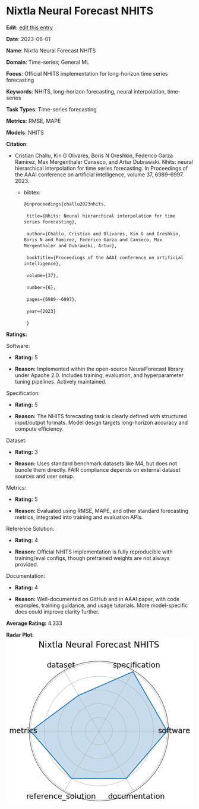 # Nixtla Neural Forecast NHITS


**Edit:** [edit this entry](https://github.com/mlcommons-science/benchmark/tree/main/source)


**Date**: 2023-06-01


**Name**: Nixtla Neural Forecast NHITS


**Domain**: Time-series; General ML


**Focus**: Official NHITS implementation for long-horizon time series forecasting


**Keywords**: NHITS, long-horizon forecasting, neural interpolation, time-series


**Task Types**: Time-series forecasting


**Metrics**: RMSE, MAPE


**Models**: NHITS


**Citation**:


- Cristian Challu, Kin G Olivares, Boris N Oreshkin, Federico Garza Ramirez, Max Mergenthaler Canseco, and Artur Dubrawski. Nhits: neural hierarchical interpolation for time series forecasting. In Proceedings of the AAAI conference on artificial intelligence, volume 37, 6989–6997. 2023.

  - bibtex:
      ```
      @inproceedings{challu2023nhits,

       title={Nhits: Neural hierarchical interpolation for time series forecasting},

       author={Challu, Cristian and Olivares, Kin G and Oreshkin, Boris N and Ramirez, Federico Garza and Canseco, Max Mergenthaler and Dubrawski, Artur},

       booktitle={Proceedings of the AAAI conference on artificial intelligence},

       volume={37},

       number={6},

       pages={6989--6997},

       year={2023}

       }

      ```

**Ratings:**


Software:


  - **Rating:** 5


  - **Reason:** Implemented within the open-source NeuralForecast library under Apache 2.0. Includes training, evaluation, and hyperparameter tuning pipelines. Actively maintained. 


Specification:


  - **Rating:** 5


  - **Reason:** The NHITS forecasting task is clearly defined with structured input/output formats. Model design targets long-horizon accuracy and compute efficiency. 


Dataset:


  - **Rating:** 3


  - **Reason:** Uses standard benchmark datasets like M4, but does not bundle them directly. FAIR compliance depends on external dataset sources and user setup. 


Metrics:


  - **Rating:** 5


  - **Reason:** Evaluated using RMSE, MAPE, and other standard forecasting metrics, integrated into training and evaluation APIs. 


Reference Solution:


  - **Rating:** 4


  - **Reason:** Official NHITS implementation is fully reproducible with training/eval configs, though pretrained weights are not always provided. 


Documentation:


  - **Rating:** 4


  - **Reason:** Well-documented on GitHub and in AAAI paper, with code examples, training guidance, and usage tutorials. More model-specific docs could improve clarity further. 


**Average Rating:** 4.333


**Radar Plot:**
 ![Nixtla Neural Forecast Nhits radar plot](../../tex/images/nixtla_neural_forecast_nhits_radar.png)